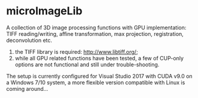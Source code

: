 # microImageLib
A collection of 3D image processing functions with GPU implementation: TIFF reading/writing, affine transformation, max projection, registration, deconvolution etc. 
1) the TIFF library is required: http://www.libtiff.org/;
2) while all GPU related functions have been tested, a few of CUP-only options are not functional and still under trouble-shooting.

The setup is currently configured for Visual Studio 2017 with CUDA v9.0 on a Windows 7/10 system, a more flexible version compatible with Linux is coming around...
